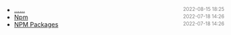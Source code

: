 - [......]()<span style="font-size:.8em;float:right"><span style="color:orange"></span><span style="padding-left:2em;color:gray;">2022-08-15 18:25</span></span>
- [Npm](npm)<span style="font-size:.8em;float:right"><span style="color:orange"></span><span style="padding-left:2em;color:gray;">2022-07-18 14:26</span></span>
- [NPM Packages](packages)<span style="font-size:.8em;float:right"><span style="color:orange"></span><span style="padding-left:2em;color:gray;">2022-07-18 14:26</span></span>
